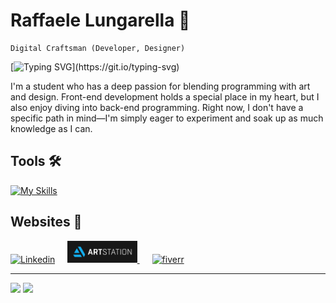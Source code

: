 # Raffaele Lungarella 🤌 

~~~
Digital Craftsman (Developer, Designer)
~~~

[![Typing SVG](https://readme-typing-svg.herokuapp.com?color=8957E5FF&center=true&vCenter=false&width=1000&lines=Ciao++👋,+I+am+Raffaele+Lungarella;+Check+out+my+Profile!;)](https://git.io/typing-svg)

I'm a student who has a deep passion for blending programming with art and design. Front-end development holds a special place in my heart, but I also enjoy diving into back-end programming. Right now, I don't have a specific path in mind—I'm simply eager to experiment and soak up as much knowledge as I can.

## Tools 🛠️
[![My Skills](https://skillicons.dev/icons?i=js,html,css,nodejs,vue,typescript,tailwindcss,swift,python,git,postgresql,java,php,c,latex,unreal,unity,blender,ps)](https://skillicons.dev)

## Websites 👾

<a href='https://www.linkedin.com/public-profile/settings?trk=d_flagship3_profile_self_view_public_profile'><img alt="Linkedin" height="35px" src="https://img.shields.io/badge/LinkedIn-0077B5?style=for-the-badge&logo=linkedin&logoColor=white" /><a href='https://lungarellaraffaele.artstation.com/'><img alt="Artstation" 
style="padding-left:20px;" height="35px" src="artstation_badge.svg" />
<a href='https://www.fiverr.com/lung13?public_mode=true'><img alt='fiverr' style="padding-left:20px;" src="https://img.shields.io/badge/fiverr-1DBF73?style=for-the-badge&logo=fiverr&logoColor=white" height="35px" >
</a>

---

![](https://github-readme-stats.vercel.app/api?username=rlungarella13&show_icons=true&icon_color=805AD5&text_color=808080&bg_color=ffffff00&title_color=8957E5FF&include_all_commits=true&count_private=true&hide_border=true&cache_seconds=86400&rank_icon=github)
![](https://github-readme-stats-rlungarella13.vercel.app/api/top-langs/?username=rlungarella13&show_icons=true&icon_color=805AD5&text_color=808080&hide_title=true&bg_color=ffffff00&include_all_commits=true&count_private=true&hide_border=true&langs_count=6&layout=compact&cache_seconds=86400)
